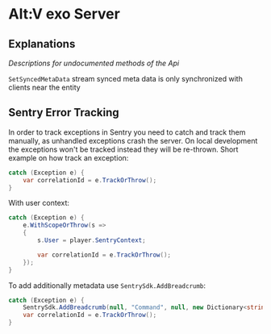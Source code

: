
# Alt:V exo Server

## Explanations
*Descriptions for undocumented methods of the Api*

`SetSyncedMetaData` stream synced meta data is only synchronized with clients near the entity

## Sentry Error Tracking
In order to track exceptions in Sentry you need to catch and track them manually, as unhandled exceptions crash the server.
On local development the exceptions won't be tracked instead they will be re-thrown.
Short example on how track an exception:
```csharp
catch (Exception e) {
    var correlationId = e.TrackOrThrow();
}
```

With user context:
```csharp
catch (Exception e) {
    e.WithScopeOrThrow(s =>
    {
        s.User = player.SentryContext;

        var correlationId = e.TrackOrThrow();
    });
}
```

To add additionally metadata use `SentrySdk.AddBreadcrumb`:
```csharp
catch (Exception e) {
    SentrySdk.AddBreadcrumb(null, "Command", null, new Dictionary<string, string> { { "command", command }, { "args", string.Join(',', args) } });
    var correlationId = e.TrackOrThrow();
}
```
